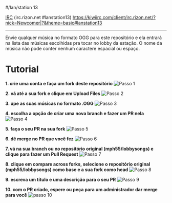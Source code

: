 #/lan/station 13

[IRC](irc://irc.rizon.net/lanstation13) (irc.rizon.net #lanstation13) https://kiwiirc.com/client/irc.rizon.net/?nick=Newcomer|?&theme=basic#lanstation13

---

Envie qualquer música no formato OGG para este repositório e ela entrará na lista das músicas escolhidas pra tocar no lobby da estação. O nome da música não pode conter nenhum caractere espacial ou espaço.

# Tutorial

**1. crie uma conta e faça um fork deste repositório**
![Passo 1](https://i.sli.mg/0J92CG.png)

**2. vá até a sua fork e clique em Upload Files**
![Passo 2](https://i.sli.mg/wUtjuq.png)

**3. upe as suas músicas no formato .OGG**
![Passo 3](https://i.sli.mg/rCIMfi.png)

**4. escolha a opção de criar uma nova branch e fazer um PR nela**
![Passo 4](https://i.sli.mg/eLn7Qg.png)

**5. faça o seu PR na sua fork**
![Passo 5](https://i.sli.mg/PF9EUv.png)

**6. dê merge no PR que você fez**
![Passo 6](https://i.sli.mg/wzps9c.png)

**7. vá na sua branch ou no repositório original (mph55/lobbysongs) e clique para fazer um Pull Request**
![Passo 7](https://i.sli.mg/PVu2VN.png)

**8. clique em compare across forks, selecione o repositório original (mph55/lobbysongs) como base e a sua fork como head**
![Passo 8](https://i.sli.mg/t9gUhE.png)

**9. escreva um título e uma descrição para o seu PR**
![Passo 9](https://i.sli.mg/BDxbTX.png)

**10. com o PR criado, espere ou peça para um administrador dar merge para você**
![passo 10](https://i.sli.mg/cfj9et.png)
